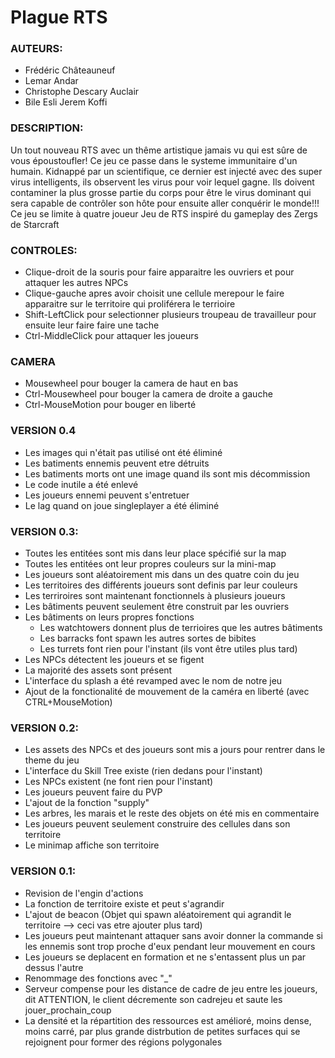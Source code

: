 # Plague RTS

### AUTEURS: 
- Frédéric Châteauneuf
- Lemar Andar
- Christophe Descary Auclair 
- Bile Esli Jerem Koffi

### DESCRIPTION: 
Un tout nouveau RTS avec un thême artistique jamais vu qui est sûre de vous époustoufler!
Ce jeu ce passe dans le systeme immunitaire d'un humain.
Kidnappé par un scientifique, ce dernier est injecté avec des super virus intelligents, 
ils observent les virus pour voir lequel gagne. 
Ils doivent contaminer la plus grosse partie du corps pour être le virus dominant qui sera capable de contrôler son hôte pour ensuite aller conquérir le monde!!!
Ce jeu se limite à quatre joueur 
Jeu de RTS inspiré du gameplay des Zergs de Starcraft

### CONTROLES: 
- Clique-droit de la souris pour faire apparaitre les ouvriers et pour attaquer les autres NPCs
- Clique-gauche apres avoir choisit une cellule merepour le faire apparaitre sur le territoire qui proliférera le terrioire
- Shift-LeftClick pour selectionner plusieurs troupeau de travailleur pour ensuite leur faire faire une tache 
- Ctrl-MiddleClick pour attaquer les joueurs

### CAMERA
- Mousewheel pour bouger la camera de haut en bas
- Ctrl-Mousewheel pour bouger la camera de droite a gauche
- Ctrl-MouseMotion pour bouger en liberté

### VERSION 0.4 
- Les images qui n'était pas utilisé ont été éliminé
- Les batiments ennemis peuvent etre détruits
- Les batiments morts ont une image quand ils sont mis décommission
- Le code inutile a été enlevé
- Les joueurs ennemi peuvent s'entretuer 
- Le lag quand on joue singleplayer a été éliminé


### VERSION 0.3:
- Toutes les entitées sont mis dans leur place spécifié sur la map
- Toutes les entitées ont leur propres couleurs sur la mini-map
- Les joueurs sont aléatoirement mis dans un des quatre coin du jeu
- Les territoires des différents joueurs sont definis par leur couleurs
- Les terriroires sont maintenant fonctionnels à plusieurs joueurs
- Les bâtiments peuvent seulement être construit par les ouvriers
- Les bâtiments on leurs propres fonctions
  - Les watchtowers donnent plus de terrioires que les autres bâtiments
  - Les barracks font spawn les autres sortes de bibites
  - Les turrets font rien pour l'instant (ils vont être utiles plus tard)
- Les NPCs détectent les joueurs et se figent
- La majorité des assets sont présent
- L'interface du splash a été revamped avec le nom de notre jeu
- Ajout de la fonctionalité de mouvement de la caméra en liberté (avec CTRL+MouseMotion)


### VERSION 0.2:
- Les assets des NPCs et des joueurs sont mis a jours pour rentrer dans le theme du jeu
- L'interface du Skill Tree existe (rien dedans pour l'instant)
- Les NPCs existent (ne font rien pour l'instant)
- Les joueurs peuvent faire du PVP
- L'ajout de la fonction "supply"
- Les arbres, les marais et le reste des objets on été mis en commentaire
- Les joueurs peuvent seulement construire des cellules dans son territoire
- Le minimap affiche son territoire


### VERSION 0.1: 
- Revision de l'engin d'actions
- La fonction de territoire existe et peut s'agrandir
- L'ajout de beacon (Objet qui spawn aléatoirement qui agrandit le territoire --> ceci vas etre ajouter plus tard)
- Les joueurs peut maintenant attaquer sans avoir donner la commande si les ennemis sont trop proche d'eux pendant leur mouvement en cours
- Les joueurs se deplacent en formation et ne s'entassent plus un par dessus l'autre
- Renommage des fonctions avec "_"
- Serveur compense pour les distance de cadre de jeu entre les joueurs, dit ATTENTION, le client décremente son cadrejeu et saute les jouer_prochain_coup
- La densité et la répartition des ressources est amélioré, moins dense, moins carré, par plus grande distrbution de petites surfaces qui se rejoignent pour former des régions polygonales
